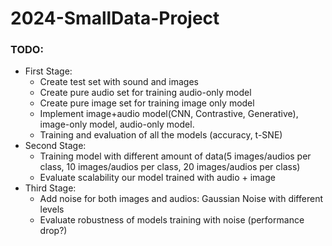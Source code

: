 # 2024-SmallData-Project
### TODO:
* First Stage: 
    * Create test set with sound and images
    * Create pure audio set for training audio-only model
    * Create pure image set for training image only model
    * Implement image+audio model(CNN, Contrastive, Generative), image-only model, audio-only model. 
    * Training and evaluation of all the models (accuracy, t-SNE)
* Second Stage: 
    * Training model with different amount of data(5 images/audios per class, 10 images/audios per class, 20 images/audios per class)
    * Evaluate scalability our model trained with audio + image
* Third Stage: 
    * Add noise for both images and audios:  Gaussian Noise with different levels
    * Evaluate robustness of models training with noise (performance drop?)
